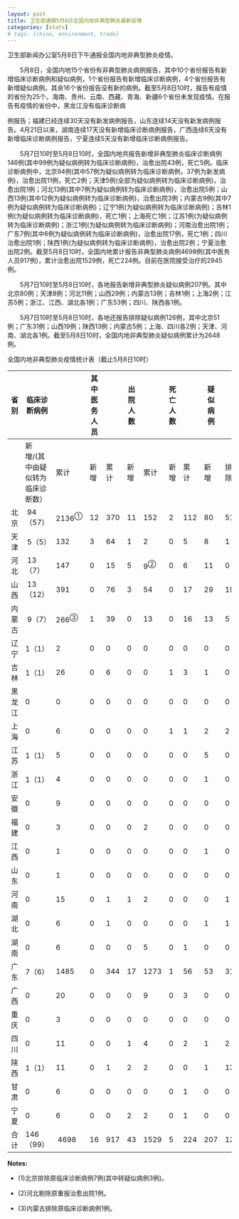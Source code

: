 ```yaml
---
layout: post
title: 卫生部通报5月8日全国内地非典型肺炎最新疫情
categories: [stats]
# tags: [china, environment, trade]
---
```


卫生部新闻办公室5月8日下午通报全国内地非典型肺炎疫情。

　　5月8日，全国内地15个省份有非典型肺炎病例报告，其中10个省份报告有新增临床诊断病例和疑似病例，1个省份报告有新增临床诊断病例，4个省份报告有新增疑似病例。其余16个省份报告没有新的病例。截至5月8日10时，报告有疫情的省份为25个。海南、贵州、云南、西藏、青海、新疆6个省份未发现疫情。在报告有疫情的省份中，黑龙江没有临床诊断病

例报告；福建已经连续30天没有新发病例报告，山东连续14天没有新发病例报告。4月21日以来，湖南连续17天没有新增临床诊断病例报告，广西连续6天没有新增临床诊断病例报告，宁夏连续5天没有新增临床诊断病例报告。

　　5月7日10时至5月8日10时，全国内地共报告新增非典型肺炎临床诊断病例146例(其中99例为疑似病例转为临床诊断病例)，治愈出院43例，死亡5例。临床诊断病例中，北京94例(其中57例为疑似病例转为临床诊断病例，37例为新发病例)，治愈出院11例，死亡2例；天津5例(全部为疑似病例转为临床诊断病例)，治愈出院1例；河北13例(其中7例为疑似病例转为临床诊断病例)，治愈出院5例；山西13例(其中12例为疑似病例转为临床诊断病例)，治愈出院3例；内蒙古9例(其中7例为疑似病例转为临床诊断病例)；辽宁1例(为疑似病例转为临床诊断病例)；吉林1例(为疑似病例转为临床诊断病例)，死亡1例；上海死亡1例；江苏1例(为疑似病例转为临床诊断病例)；浙江1例(为疑似病例转为临床诊断病例)；河南治愈出院1例；广东7例(其中6例为疑似病例转为临床诊断病例)，治愈出院17例，死亡1例；四川治愈出院1例；陕西1例(为疑似病例转为临床诊断病例)，治愈出院2例；宁夏治愈出院2例。截至5月8日10时，全国内地累计报告非典型肺炎病例4698例(其中医务人员917例)，累计治愈出院1529例，死亡224例。目前在医院接受治疗的2945例。

　　5月7日10时至5月8日10时，各地报告新增非典型肺炎疑似病例207例。其中北京80例；天津8例；河北11例；山西29例；内蒙古13例；吉林1例；上海2例；江苏5例；浙江、江西、湖北各1例；广东53例；四川、陕西各1例。

　　5月7日10时至5月8日10时，各地还报告排除疑似病例126例，其中北京51例；广东31例；山西19例；陕西13例；内蒙古5例；上海、四川各2例；天津、河南、湖北各1例。截至5月8日10时，全国内地非典型肺炎疑似病例累计为2648例。

全国内地非典型肺炎疫情统计表（截止5月8日10时）


| 省 别 | 临床诊断病例            |                  | 其中医务人员 |     | 出院人数 |               | 死亡人数 |     | 疑似病例 |     |      |
| --- | ----------------- | ---------------- | ------ | --- | ---- | ------------- | ---- | --- | ---- | --- | ---- |
|     | 新增/(其中由疑似转为临床诊断数） | 累计               | 新增     | 累计  | 新增   | 累计            | 新增   | 累计  | 新增   | 排除  | 合计   |
| 北京  |  94（57）           | 2136<sup>①</sup> | 12     | 370 | 11   | 152           | 2    | 112 | 80   | 51  | 1486 |
| 天津  |  5（5）             | 132              | 3      | 64  | 1    | 2             | 0    | 5   | 8    | 1   | 118  |
| 河北  |  13（7）            | 147              | 0      | 15  | 5    | 9<sup>②</sup> | 0    | 6   | 11   | 0   | 110  |
| 山西  |  13（12）           | 391              | 0      | 76  | 3    | 54            | 0    | 17  | 29   | 19  | 152  |
| 内蒙古 |  9（7）             | 266<sup>③</sup>  | 1      | 39  | 0    | 13            | 0    | 16  | 13   | 5   | 198  |
| 辽宁  | 1（1）              | 2                | 0      | 0   | 0    | 0             | 0    | 0   | 0    | 0   | 3    |
| 吉林  | 1（1）              | 26               | 0      | 6   | 0    | 0             | 1    | 3   | 1    | 0   | 7    |
| 黑龙江 | 0                 | 0                | 0      | 0   | 0    | 0             | 0    | 0   | 0    | 0   | 4    |
| 上海  | 0                 | 6                | 0      | 0   | 0    | 0             | 1    | 1   | 2    | 2   | 12   |
| 江苏  | 1（1）              | 5                | 0      | 0   | 0    | 0             | 0    | 0   | 5    | 0   | 22   |
| 浙江  | 1（1）              | 4                | 0      | 0   | 0    | 0             | 0    | 0   | 1    | 0   | 5    |
| 安徽  | 0                 | 9                | 0      | 0   | 0    | 0             | 0    | 0   | 0    | 0   | 11   |
| 福建  | 0                 | 3                | 0      | 0   | 0    | 2             | 0    | 0   | 0    | 0   | 1    |
| 江西  | 0                 | 1                | 0      | 0   | 0    | 0             | 0    | 0   | 1    | 0   | 2    |
| 山东  | 0                 | 1                | 0      | 0   | 0    | 0             | 0    | 0   | 0    | 0   | 1    |
| 河南  | 0                 | 15               | 0      | 1   | 1    | 2             | 0    | 0   | 0    | 1   | 14   |
| 湖北  | 0                 | 6                | 0      | 1   | 0    | 0             | 0    | 0   | 1    | 1   | 14   |
| 湖南  | 0                 | 6                | 0      | 0   | 0    | 5             | 0    | 1   | 0    | 0   | 3    |
| 广东  | 7（6）              | 1485             | 0      | 344 | 17   | 1273          | 1    | 56  | 53   | 31  | 419  |
| 广西  | 0                 | 20               | 0      | 0   | 0    | 9             | 0    | 3   | 0    | 0   | 4    |
| 重庆  | 0                 | 3                | 0      | 0   | 0    | 0             | 0    | 0   | 0    | 0   | 7    |
| 四川  | 0                 | 11               | 0      | 0   | 1    | 4             | 0    | 2   | 1    | 2   | 18   |
| 陕西  | 1（1）              | 11               | 0      | 1   | 2    | 2             | 0    | 0   | 1    | 13  | 27   |
| 甘肃  | 0                 | 6                | 0      | 0   | 0    | 0             | 0    | 1   | 0    | 0   | 3    |
| 宁夏  | 0                 | 6                | 0      | 0   | 2    | 2             | 0    | 1   | 0    | 0   | 7    |
| 合 计 | 146（99）           |  4698            | 16     | 917 | 43   | 1529          | 5    | 224 | 207  | 126 | 2648 |



**Notes:**
- (1)北京排除原临床诊断病例7例(其中转疑似病例3例)。

- (2)河北剔除原重报治愈出院1例。

- (3)内蒙古排除原临床诊断病例1例。
